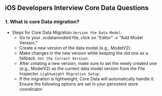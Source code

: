 ## iOS Developers Interview Core Data Questions

### 1. What is core Data migration?
- Steps for Core Data Migration
`Version the Data Model`:
    - Go to your .xcdatamodeld file, click on "Editor" -> "Add Model Version."
    - Create a new version of the data model (e.g., ModelV2).
    - Make changes in the new version while keeping the old one as a fallback.
`Set the Current Version`:
    - After creating a new version, make sure to set the newly created one (e.g., ModelV2) as the current data model version from the File Inspector.
`Lightweight Migration Setup`:
    - If the migration is lightweight, Core Data will automatically handle it. Ensure the following options are set in your persistent store coordinator
